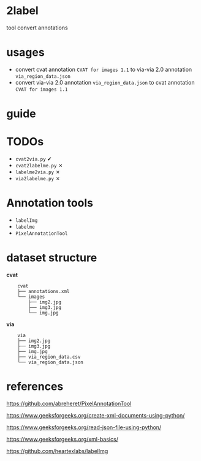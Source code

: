 # 2label

tool convert annotations

# usages

- convert cvat annotation `CVAT for images 1.1` to via-via 2.0 annotation `via_region_data.json`
- convert via-via 2.0 annotation `via_region_data.json` to cvat annotation `CVAT for images 1.1`

# guide

# TODOs

- `cvat2via.py` ✔
- `cvat2labelme.py` ✗
- `labelme2via.py` ✗
- `via2labelme.py` ✗

# Annotation tools

- `labelImg`
- `labelme`
- `PixelAnnotationTool`

# dataset structure

**cvat**

        cvat
        ├── annotations.xml
        └── images
            ├── img2.jpg
            ├── img3.jpg
            └── img.jpg

**via**

        via
        ├── img2.jpg
        ├── img3.jpg
        ├── img.jpg
        ├── via_region_data.csv
        └── via_region_data.json

# references

https://github.com/abreheret/PixelAnnotationTool

https://www.geeksforgeeks.org/create-xml-documents-using-python/

https://www.geeksforgeeks.org/read-json-file-using-python/

https://www.geeksforgeeks.org/xml-basics/

https://github.com/heartexlabs/labelImg
